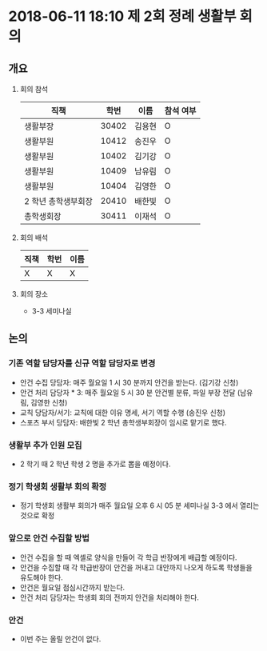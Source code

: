 # 2018-06-11 18:10 제 2회 정례 생활부 회의

## 개요

1.  회의 참석

    | 직책                | 학번  | 이름   | 참석 여부 |
    | ------------------- | ----- | ------ | --------- |
    | 생활부장            | 30402 | 김용현 | O         |
    | 생활부원            | 10412 | 송진우 | O         |
    | 생활부원            | 10402 | 김기강 | O         |
    | 생활부원            | 10409 | 남유림 | O         |
    | 생활부원            | 10404 | 김영한 | O         |
    | 2 학년 총학생부회장 | 20410 | 배한빛 | O         |
    | 총학생회장          | 30411 | 이재석 | O         |

2.  회의 배석

    | 직책 | 학번 | 이름 |
    | ---- | ---- | ---- |
    | X    | X    | X    |

3.  회의 장소

    -   3-3 세미나실

## 논의

### 기존 역할 담당자를 신규 역할 담당자로 변경

-   안건 수집 당담자: 매주 월요일 1 시 30 분까지 안건을 받는다. (김기강 신청)
-   안건 처리 담당자 \* 3: 매주 월요일 5 시 30 분 안건별 분류, 파일 부장 전달 (남유림, 김영한 신청)
-   교칙 당담자/서기: 교칙에 대한 이유 명세, 서기 역할 수행 (송진우 신청)
-   스포츠 부서 당담자: 배한빛 2 학년 총학생부회장이 임시로 맡기로 했다.

### 생활부 추가 인원 모집

-   2 학기 때 2 학년 학생 2 명을 추가로 뽑을 예정이다.

### 정기 학생회 생활부 회의 확정

-   정기 학생회 생활부 회의가 매주 월요일 오후 6 시 05 분 세미나실 3-3 에서 열리는 것으로 확정

### 앞으로 안건 수집할 방법

-   안건 수집을 할 때 엑셀로 양식을 만들어 각 학급 반장에게 배급할 예정이다.
-   안건을 수집할 때 각 학급반장이 안건을 꺼내고 대안까지 나오게 하도록 학생들을 유도해야 한다.
-   안건은 월요일 점심시간까지 받는다.
-   안건 처리 담당자는 학생회 회의 전까지 안건을 처리해야 한다.

### 안건

-   이번 주는 올릴 안건이 없다.
